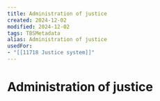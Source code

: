 ```yaml
---
title: Administration of justice
created: 2024-12-02
modified: 2024-12-02
tags: TBSMetadata
alias: Administration of justice
usedFor:
- "[[11718 Justice system]]"
---
```

# Administration of justice
